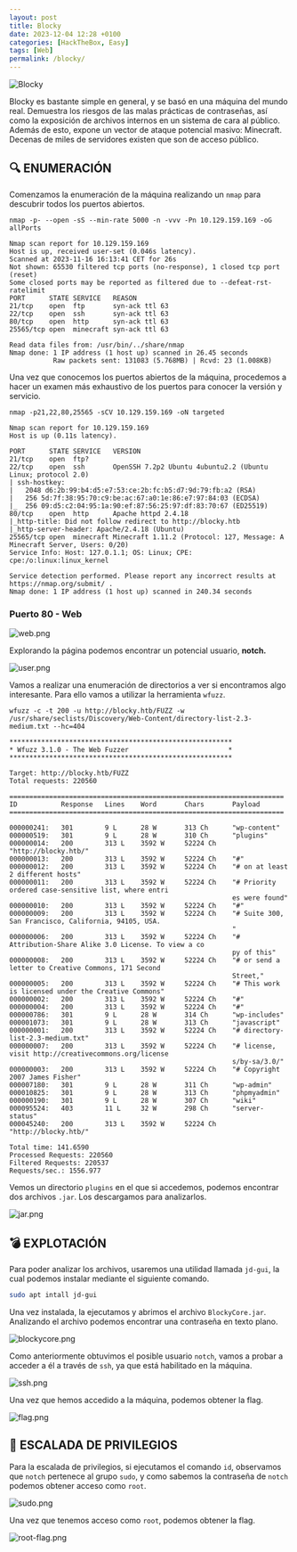 ```yaml
---
layout: post
title: Blocky
date: 2023-12-04 12:28 +0100
categories: [HackTheBox, Easy]
tags: [Web]
permalink: /blocky/
---
```


![Blocky](/assets/img/Blocky%2056519217846e4dcbad3b967fbdac1e45/Blocky.png)

Blocky es bastante simple en general, y se basó en una máquina del mundo real. Demuestra los riesgos de las malas prácticas de contraseñas, así como la exposición de archivos internos en un sistema de cara al público. Además de esto, expone un vector de ataque potencial masivo: Minecraft. Decenas de miles de servidores existen que son de acceso público.

## 🔍 **ENUMERACIÓN**

Comenzamos la enumeración de la máquina realizando un `nmap` para descubrir todos los puertos abiertos.

```
nmap -p- --open -sS --min-rate 5000 -n -vvv -Pn 10.129.159.169 -oG allPorts 
```

```
Nmap scan report for 10.129.159.169
Host is up, received user-set (0.046s latency).
Scanned at 2023-11-16 16:13:41 CET for 26s
Not shown: 65530 filtered tcp ports (no-response), 1 closed tcp port (reset)
Some closed ports may be reported as filtered due to --defeat-rst-ratelimit
PORT      STATE SERVICE   REASON
21/tcp    open  ftp       syn-ack ttl 63
22/tcp    open  ssh       syn-ack ttl 63
80/tcp    open  http      syn-ack ttl 63
25565/tcp open  minecraft syn-ack ttl 63

Read data files from: /usr/bin/../share/nmap
Nmap done: 1 IP address (1 host up) scanned in 26.45 seconds
           Raw packets sent: 131083 (5.768MB) | Rcvd: 23 (1.008KB)
```

Una vez que conocemos los puertos abiertos de la máquina, procedemos a hacer un examen más exhaustivo de los puertos para conocer la versión y servicio.

```
nmap -p21,22,80,25565 -sCV 10.129.159.169 -oN targeted
```

```
Nmap scan report for 10.129.159.169
Host is up (0.11s latency).

PORT      STATE SERVICE   VERSION
21/tcp    open  ftp?
22/tcp    open  ssh       OpenSSH 7.2p2 Ubuntu 4ubuntu2.2 (Ubuntu Linux; protocol 2.0)
| ssh-hostkey: 
|   2048 d6:2b:99:b4:d5:e7:53:ce:2b:fc:b5:d7:9d:79:fb:a2 (RSA)
|   256 5d:7f:38:95:70:c9:be:ac:67:a0:1e:86:e7:97:84:03 (ECDSA)
|_  256 09:d5:c2:04:95:1a:90:ef:87:56:25:97:df:83:70:67 (ED25519)
80/tcp    open  http      Apache httpd 2.4.18
|_http-title: Did not follow redirect to http://blocky.htb
|_http-server-header: Apache/2.4.18 (Ubuntu)
25565/tcp open  minecraft Minecraft 1.11.2 (Protocol: 127, Message: A Minecraft Server, Users: 0/20)
Service Info: Host: 127.0.1.1; OS: Linux; CPE: cpe:/o:linux:linux_kernel

Service detection performed. Please report any incorrect results at https://nmap.org/submit/ .
Nmap done: 1 IP address (1 host up) scanned in 240.34 seconds
```

### **Puerto 80 - Web**

![web.png](/assets/img/Blocky%2056519217846e4dcbad3b967fbdac1e45/web.png)

Explorando la página podemos encontrar un potencial usuario, **notch.**

![user.png](/assets/img/Blocky%2056519217846e4dcbad3b967fbdac1e45/user.png)

Vamos a realizar una enumeración de directorios a ver si encontramos algo interesante. Para ello vamos a utilizar la herramienta `wfuzz`.

```
wfuzz -c -t 200 -u http://blocky.htb/FUZZ -w /usr/share/seclists/Discovery/Web-Content/directory-list-2.3-medium.txt --hc=404
```

```
********************************************************
* Wfuzz 3.1.0 - The Web Fuzzer                         *
********************************************************

Target: http://blocky.htb/FUZZ
Total requests: 220560

=====================================================================
ID           Response   Lines    Word       Chars       Payload                                             
=====================================================================

000000241:   301        9 L      28 W       313 Ch      "wp-content"                                        
000000519:   301        9 L      28 W       310 Ch      "plugins"                                           
000000014:   200        313 L    3592 W     52224 Ch    "http://blocky.htb/"                                
000000013:   200        313 L    3592 W     52224 Ch    "#"                                                 
000000012:   200        313 L    3592 W     52224 Ch    "# on at least 2 different hosts"                   
000000011:   200        313 L    3592 W     52224 Ch    "# Priority ordered case-sensitive list, where entri
                                                        es were found"                                      
000000010:   200        313 L    3592 W     52224 Ch    "#"                                                 
000000009:   200        313 L    3592 W     52224 Ch    "# Suite 300, San Francisco, California, 94105, USA.
                                                        "                                                   
000000006:   200        313 L    3592 W     52224 Ch    "# Attribution-Share Alike 3.0 License. To view a co
                                                        py of this"                                         
000000008:   200        313 L    3592 W     52224 Ch    "# or send a letter to Creative Commons, 171 Second 
                                                        Street,"                                            
000000005:   200        313 L    3592 W     52224 Ch    "# This work is licensed under the Creative Commons"
000000002:   200        313 L    3592 W     52224 Ch    "#"                                                 
000000004:   200        313 L    3592 W     52224 Ch    "#"                                                 
000000786:   301        9 L      28 W       314 Ch      "wp-includes"                                       
000001073:   301        9 L      28 W       313 Ch      "javascript"                                        
000000001:   200        313 L    3592 W     52224 Ch    "# directory-list-2.3-medium.txt"                   
000000007:   200        313 L    3592 W     52224 Ch    "# license, visit http://creativecommons.org/license
                                                        s/by-sa/3.0/"                                       
000000003:   200        313 L    3592 W     52224 Ch    "# Copyright 2007 James Fisher"                     
000007180:   301        9 L      28 W       311 Ch      "wp-admin"                                          
000010825:   301        9 L      28 W       313 Ch      "phpmyadmin"                                        
000000190:   301        9 L      28 W       307 Ch      "wiki"                                              
000095524:   403        11 L     32 W       298 Ch      "server-status"                                     
000045240:   200        313 L    3592 W     52224 Ch    "http://blocky.htb/"                                

Total time: 141.6590
Processed Requests: 220560
Filtered Requests: 220537
Requests/sec.: 1556.977
```

Vemos un directorio `plugins` en el que si accedemos, podemos encontrar dos archivos `.jar`. Los descargamos para analizarlos.

![jar.png](/assets/img/Blocky%2056519217846e4dcbad3b967fbdac1e45/jar.png)

## 💣 **EXPLOTACIÓN**


Para poder analizar los archivos, usaremos una utilidad llamada `jd-gui`, la cual podemos instalar mediante el siguiente comando.

```bash
sudo apt intall jd-gui
```

Una vez instalada, la ejecutamos y abrimos el archivo `BlockyCore.jar`. Analizando el archivo podemos encontrar una contraseña en texto plano.

![blockycore.png](/assets/img/Blocky%2056519217846e4dcbad3b967fbdac1e45/blockycore.png)

Como anteriormente obtuvimos el posible usuario `notch`, vamos a probar a acceder a él a través de `ssh`, ya que está habilitado en la máquina.

![ssh.png](/assets/img/Blocky%2056519217846e4dcbad3b967fbdac1e45/ssh.png)

Una vez que hemos accedido a la máquina, podemos obtener la flag.

![flag.png](/assets/img/Blocky%2056519217846e4dcbad3b967fbdac1e45/flag.png)

## 🔐 **ESCALADA DE PRIVILEGIOS**

Para la escalada de privilegios, si ejecutamos el comando `id`, observamos que `notch` pertenece al grupo `sudo`, y como sabemos la contraseña de `notch` podemos obtener acceso como `root`.

![sudo.png](/assets/img/Blocky%2056519217846e4dcbad3b967fbdac1e45/sudo.png)

Una vez que tenemos acceso como `root`, podemos obtener la flag.

![root-flag.png](/assets/img/Blocky%2056519217846e4dcbad3b967fbdac1e45/root-flag.png)